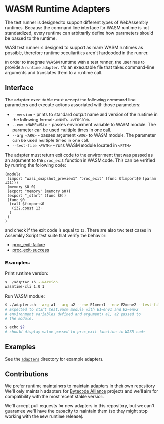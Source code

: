 # WASM Runtime Adapters

The test runner is designed to support different types of WebAssembly runtimes. Because the command line interface for WASM runtime is not standardized, every runtime can arbitrarily define how parameters should be passed to the runtime.

WASI test runner is designed to support as many WASM runtimes as possible, therefore runtime peculiarities aren't hardcoded in the runner.

In order to integrate WASM runtime with a test runner, the user has to provide a `runtime adapter`. It's an executable file that takes command-line arguments and translates them to a runtime call.

## Interface
The adapter executable must accept the following command line parameters and execute actions associated with those parameters:
* `--version` - prints to standard output name and version of the runtime in the following format: `<NAME> <VERSION>`
* `--env <NAME=VAL>` - passes environment variable to WASM module. The parameter can be used multiple times in one call.
* `--arg <ARG>` - passes argument `<ARG>` to WASM module. The parameter can be used multiple times in one call.
* `--test-file <PATH>` - runs WASM module located in `<PATH>`

The adapter must return exit code to the environment that was passed as an argument to the `proc_exit` function in WASM code. This can be verified by running the following code:

```wat
(module
 (import "wasi_snapshot_preview1" "proc_exit" (func $fimport$0 (param i32)))
 (memory $0 0)
 (export "memory" (memory $0))
 (export "_start" (func $0))
 (func $0
  (call $fimport$0
   (i32.const 13)
  )
 )
)
```
and check if the exit code is equal to `13`. There are also two test cases in Assembly Script test suite that verify the behavior:
* [proc_exit-failure](../tests/assemblyscript/testsuite/proc_exit-failure.ts)
* [proc_exit-success](../tests/assemblyscript/testsuite/proc_exit-success.ts)
### Examples:

Print runtime version:

```bash
$ ./adapter.sh --version
wasmtime-cli 1.0.1
```

Run WASM module:

```bash
$ ./adapter.sh --arg a1 --arg a2 --env E1=env1 --env E2=env2 --test-file test.wasm
# Expected to start test.wasm module with E1=env1 and E2=env2
# environment variables defined and arguments a1, a2 passed to
# the module.

$ echo $?
# should display value passed to proc_exit function in WASM code
```

## Examples

See the [`adapters`](../adapters) directory for example adapters.

## Contributions

We prefer runtime maintainers to maintain adapters in their own repository We'll only maintain adapters for [Bytecode Alliance](https://bytecodealliance.org/) projects and we'll aim for compatibility with the most recent stable version.

We'll accept pull requests for new adapters in this repository, but we can't guarantee we'll have the capacity to maintain them (so they might stop working with the new runtime release).